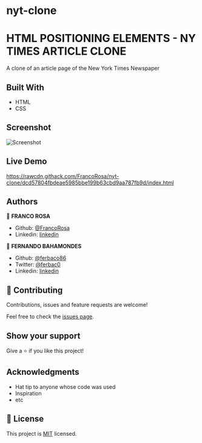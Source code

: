 # nyt-clone
# HTML POSITIONING ELEMENTS - NY TIMES ARTICLE CLONE

 A clone of an article page of the New York Times Newspaper


## Built With

- HTML
- CSS

## Screenshot

![Screenshot](https://user-images.githubusercontent.com/52765379/75462748-7b179980-5963-11ea-99a4-9d2f4bd08817.png)

## Live Demo

https://rawcdn.githack.com/FrancoRosa/nyt-clone/dcd57804fbdeae5985bbe199b63cbd9aa787fb9d/index.html

## Authors

👤 **FRANCO ROSA**

- Github: [@FrancoRosa](https://github.com/FrancoRosa)
- Linkedin: [linkedin](https://www.linkedin.com/in/franco-rosa-79972119b)

👤 **FERNANDO BAHAMONDES**

- Github: [@ferbaco86](https://github.com/ferbaco86)
- Twitter: [@ferbac0](https://twitter.com/ferbac0)
- Linkedin: [linkedin](https://www.linkedin.com/in/fernando-bahamondes-correa-9632051a2/)

## 🤝 Contributing

Contributions, issues and feature requests are welcome!

Feel free to check the [issues page](issues/).

## Show your support

Give a ⭐️ if you like this project!

## Acknowledgments

- Hat tip to anyone whose code was used
- Inspiration
- etc

## 📝 License

This project is [MIT](lic.url) licensed.
